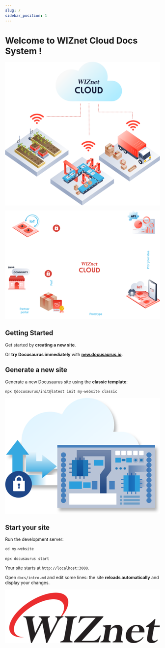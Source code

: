 ```yaml
---
slug: /
sidebar_position: 1
---
```


# Welcome to WIZnet Cloud Docs System !

![](../static/img/CLoud/IMAGES/comp1_img_1.c61e995f.png)

![](../static/img/CLoud/IMAGES/ComptwoImg.3e3279d9.png)


## Getting Started

Get started by **creating a new site**.

Or **try Docusaurus immediately** with **[new.docusaurus.io](https://new.docusaurus.io)**.

## Generate a new site

Generate a new Docusaurus site using the **classic template**:

```shell
npx @docusaurus/init@latest init my-website classic
```

![](../static/img/CLoud/IMAGES/comp4img1.df2b5ebe.png)

## Start your site

Run the development server:

```shell
cd my-website

npx docusaurus start
```

Your site starts at `http://localhost:3000`.

Open `docs/intro.md` and edit some lines: the site **reloads automatically** and display your changes.


![](../static/img/croppedwiznetlogo.png)
